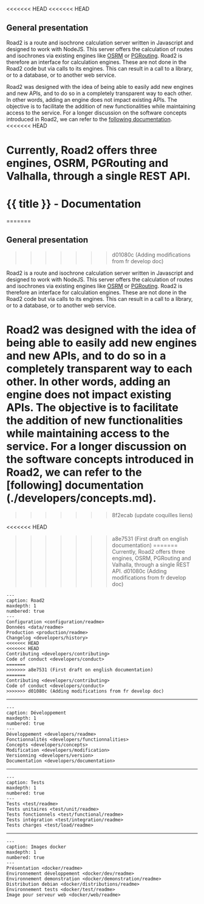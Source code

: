 <<<<<<< HEAD
<<<<<<< HEAD
## General presentation

Road2 is a route and isochrone calculation server written in Javascript and designed to work with NodeJS. This server offers the calculation of routes and isochrones via existing engines like [OSRM](https://github.com/Project-OSRM/osrm-backend) or [PGRouting](https://pgrouting.org/ ). Road2 is therefore an interface for calculation engines. These are not done in the Road2 code but via calls to its engines. This can result in a call to a library, or to a database, or to another web service.

Road2 was designed with the idea of being able to easily add new engines and new APIs, and to do so in a completely transparent way to each other. In other words, adding an engine does not impact existing APIs. The objective is to facilitate the addition of new functionalities while maintaining access to the service. For a longer discussion on the software concepts introduced in Road2, we can refer to the [following documentation](./developers/concepts.md).
<<<<<<< HEAD

Currently, Road2 offers three engines, OSRM, PGRouting and Valhalla, through a single REST API.
=======
# {{ title }} - Documentation
=======
## General presentation
>>>>>>> d01080c (Adding modifications from fr develop doc)

Road2 is a route and isochrone calculation server written in Javascript and designed to work with NodeJS. This server offers the calculation of routes and isochrones via existing engines like [OSRM](https://github.com/Project-OSRM/osrm-backend) or [PGRouting](https://pgrouting.org/ ). Road2 is therefore an interface for calculation engines. These are not done in the Road2 code but via calls to its engines. This can result in a call to a library, or to a database, or to another web service.

Road2 was designed with the idea of being able to easily add new engines and new APIs, and to do so in a completely transparent way to each other. In other words, adding an engine does not impact existing APIs. The objective is to facilitate the addition of new functionalities while maintaining access to the service. For a longer discussion on the software concepts introduced in Road2, we can refer to the [following] documentation (./developers/concepts.md).
=======
>>>>>>> 8f2ecab (update coquilles liens)

<<<<<<< HEAD
>>>>>>> a8e7531 (First draft on english documentation)
=======
Currently, Road2 offers three engines, OSRM, PGRouting and Valhalla, through a single REST API.
>>>>>>> d01080c (Adding modifications from fr develop doc)

```{toctree}
---
caption: Road2
maxdepth: 1
numbered: true
---
Configuration <configuration/readme>
Données <data/readme>
Production <production/readme>
Changelog <developers/history>
<<<<<<< HEAD
<<<<<<< HEAD
Contributing <developers/contributing>
Code of conduct <developers/conduct>
=======
>>>>>>> a8e7531 (First draft on english documentation)
=======
Contributing <developers/contributing>
Code of conduct <developers/conduct>
>>>>>>> d01080c (Adding modifications from fr develop doc)
```

----

```{toctree}
---
caption: Développement
maxdepth: 1
numbered: true
---
Développement <developers/readme>
Fonctionnalités <developers/functionnalities>
Concepts <developers/concepts>
Modification <developers/modification>
Versionning <developers/version>
Documentation <developers/documentation>
```

----

```{toctree}
---
caption: Tests
maxdepth: 1
numbered: true
---
Tests <test/readme>
Tests unitaires <test/unit/readme>
Tests fonctionnels <test/functional/readme>
Tests intégration <test/integration/readme>
Tests charges <test/load/readme>
```

----

```{toctree}
---
caption: Images docker
maxdepth: 1
numbered: true
---
Présentation <docker/readme>
Environnement développement <docker/dev/readme>
Environnement demonstration <docker/demonstration/readme>
Distribution debian <docker/distributions/readme>
Environnement tests <docker/test/readme>
Image pour serveur web <docker/web/readme>
```
